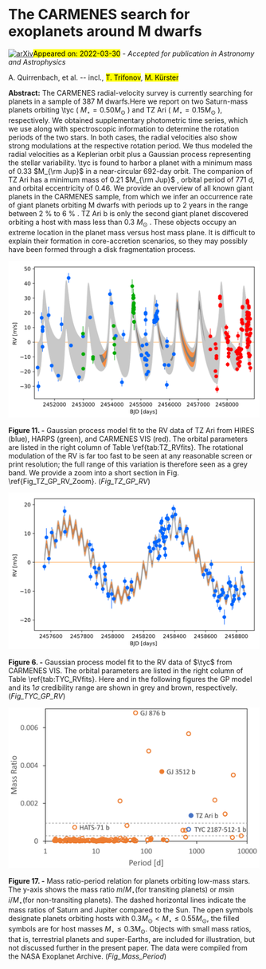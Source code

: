 <div class="macros" style="visibility:hidden;">
$\newcommand{\ensuremath}{}$
$\newcommand{\xspace}{}$
$\newcommand{\object}[1]{\texttt{#1}}$
$\newcommand{\farcs}{{.}''}$
$\newcommand{\farcm}{{.}'}$
$\newcommand{\arcsec}{''}$
$\newcommand{\arcmin}{'}$
$\newcommand{\ion}[2]{#1#2}$
$\newcommand{\textsc}[1]{\textrm{#1}}$
$\newcommand{\hl}[1]{\textrm{#1}}$
$\newcommand{\tyc}{\mbox{TYC 2187-512-1}}$
$\newcommand{\cyr}{\tencyr\cyracc}$</div>

<div class="macros" style="visibility:hidden;">
$\newcommand{\ensuremath}{}$
$\newcommand{\xspace}{}$
$\newcommand{\object}[1]{\texttt{#1}}$
$\newcommand{\farcs}{{.}''}$
$\newcommand{\farcm}{{.}'}$
$\newcommand{\arcsec}{''}$
$\newcommand{\arcmin}{'}$
$\newcommand{\ion}[2]{#1#2}$
$\newcommand{\textsc}[1]{\textrm{#1}}$
$\newcommand{\hl}[1]{\textrm{#1}}$
$\newcommand{\tyc}{\mbox{TYC 2187-512-1}}$
$\newcommand{\cyr}{\tencyr\cyracc}$</div>



<div id="title">

# The CARMENES search for exoplanets around M dwarfs

</div>
<div id="comments">

[![arXiv](https://img.shields.io/badge/arXiv-2203.16504-b31b1b.svg)](https://arxiv.org/abs/2203.16504)<mark>Appeared on: 2022-03-30</mark> - _Accepted for publication in Astronomy and Astrophysics_

</div>
<div id="authors">

A. Quirrenbach, et al. -- incl., <mark>T. Trifonov</mark>, <mark>M. Kürster</mark>

</div>
<div id="abstract">

**Abstract:** The CARMENES radial-velocity survey is currently searching for planets in a sample of 387 M dwarfs.Here we report on two Saturn-mass planets orbiting \tyc ( $M_\star = 0.50 M_\odot$ ) and TZ Ari ( $M_\star = 0.15 M_\odot$ ), respectively. We obtained supplementary photometric time series, which we use along with spectroscopic information to determine the rotation periods of the two stars. In both cases, the radial velocities also show strong modulations at the respective rotation period. We thus modeled the radial velocities as a Keplerian orbit plus a Gaussian process representing the stellar variability. \tyc is found to harbor a planet with a minimum mass of 0.33 $M_{\rm Jup}$ in a near-circular 692-day orbit. The companion of TZ Ari has a minimum mass of 0.21 $M_{\rm Jup}$ , orbital period of 771 d, and orbital eccentricity of 0.46. We provide an overview of all known giant planets in the CARMENES sample, from which we infer an occurrence rate of giant planets orbiting M dwarfs with periods up to 2 years in the range between 2 \% to 6 \% . TZ Ari b is only the second giant planet discovered orbiting a host with mass less than 0.3 $M_\odot$ . These objects occupy an extreme location in the planet mass versus host mass plane. It is difficult to explain their formation in core-accretion scenarios, so they may possibly have been formed through a disk fragmentation process.

</div>

<div id="div_fig1">

<img src="tmp_2203.16504/./TZ_GP_RV.png" alt="Fig11" width="100%"/>

**Figure 11. -** Gaussian process model fit to the RV data of TZ Ari from HIRES (blue), HARPS (green), and CARMENES VIS (red). The orbital parameters are listed in the right column of Table \ref{tab:TZ_RVfits}. The rotational modulation of the RV is far too fast to be seen at any reasonable screen or print resolution; the full range of this variation is therefore seen as a grey band. We provide a zoom into a short section in Fig. \ref{Fig_TZ_GP_RV_Zoom}. (*Fig_TZ_GP_RV*)

</div>
<div id="div_fig2">

<img src="tmp_2203.16504/./TYC_GP_RV.png" alt="Fig6" width="100%"/>

**Figure 6. -** Gaussian process model fit to the RV data of $\tyc$  from CARMENES VIS. The orbital parameters are listed in the right column of Table \ref{tab:TYC_RVfits}. Here and in the following figures the GP model and its $1 \sigma$ credibility range are shown in grey and brown, respectively. (*Fig_TYC_GP_RV*)

</div>
<div id="div_fig3">

<img src="tmp_2203.16504/./Mass_Period_with_Lines.png" alt="Fig17" width="100%"/>

**Figure 17. -** Mass ratio-period relation for planets orbiting low-mass stars. The y-axis shows the mass ratio $m/M_\star$(for transiting planets) or $m \sin i / M_\star$(for non-transiting planets). The dashed horizontal lines indicate the mass ratios of Saturn and Jupiter compared to the Sun. The open symbols designate planets orbiting hosts with $0.3 M_\odot < M_\star \leq 0.55 M_\odot$, the filled symbols are for host masses $M_\star \leq 0.3 M_\odot$. Objects with small mass ratios, that is, terrestrial planets and super-Earths, are included for illustration, but not discussed further in the present paper. The data were compiled from the NASA Exoplanet Archive. (*Fig_Mass_Period*)

</div>